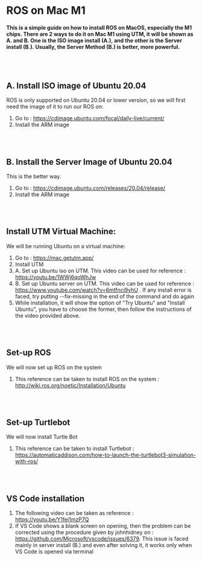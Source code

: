 # ROS on Mac M1 
#### This is a simple guide on how to install ROS on MacOS, especially the M1 chips. There are 2 ways to do it on Mac M1 using UTM, it will be shown as A. and B. One is the ISO image install (A.), and the other is the Server install (B.). Usually, the Server Method (B.) is better, more powerful.
</br>
</br>

## A. Install ISO image of Ubuntu 20.04
ROS is only supported on Ubuntu 20.04 or lower version, so we will first need the image of it to run our ROS on:
1. Go to : https://cdimage.ubuntu.com/focal/daily-live/current/
2. Install the ARM image
</br>
</br>

## B. Install the Server Image of Ubuntu 20.04
This is the better way.
1. Go to : https://cdimage.ubuntu.com/releases/20.04/release/
2. Install the ARM image
</br>
</br>

## Install UTM Virtual Machine:
We will be running Ubuntu on a virtual machine:
1. Go to : https://mac.getutm.app/
2. Install UTM </br>
3. A. Set up Ubuntu iso on UTM. This video can be used for reference : https://youtu.be/1WWj6qoWhJw </br>
3. B. Set up Ubuntu server on UTM. This video can be used for reference : https://www.youtube.com/watch?v=6mtfncj9vhU . If any install error is faced, try putting --fix-missing in the end of the command and do again
4. While installation, it will show the option of "Try Ubuntu" and "Install Ubuntu", you have to choose the former, then follow the instructions of the video provided above.
</br>
</br>

## Set-up ROS
We will now set up ROS on the system
1. This reference can be taken to install ROS on the system : http://wiki.ros.org/noetic/Installation/Ubuntu
</br>
</br>

## Set-up Turtlebot
We will now install Turtle Bot
1. This reference can be taken to install Turtlebot : https://automaticaddison.com/how-to-launch-the-turtlebot3-simulation-with-ros/
</br>
</br>

## VS Code installation
1. The following video can be taken as reference : https://youtu.be/Y1fei1mzP7Q
2. If VS Code shows a blank screen on opening, then the problem can be corrected using the procedure given by johnhidney on : https://github.com/Microsoft/vscode/issues/6379. This issue is faced mainly in server install (B.) and even after solving it, it works only when VS Code is opened via terminal
